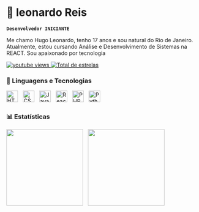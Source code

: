 # 🤵 leonardo Reis

**`Desenvolvedor INICIANTE`**

Me chamo Hugo Leonardo, tenho 17 anos e sou natural do Rio de Janeiro. Atualmente, estou cursando Análise e Desenvolvimento de Sistemas na REACT. Sou apaixonado por tecnologia

<p align="left">
    <a href="https://www.instagram.com/wlleo_02/">
        <img 
            alt="youtube views" 
            title="Vizualizações no YouTube" 
            src="https://custom-icon-badges.demolab.com/badge/-Install%20Package-gold?style=for-the-badge&logo=package&logoColor=black"
        />
    </a> 
     <a href="https://github.com/leoythomm">
        <img 
            alt="Total de estrelas" 
            title="Total de estrelas GitHub" 
            src="https://custom-icon-badges.demolab.com/github/stars/leoythomm?color=55960c&style=for-the-badge&labelColor=488207&logo=star&label=estrelas"
        />
    </a>
</p>

### 🤖 Linguagens e Tecnologias

<img 
    align="left" 
    alt="HTML"
    title="HTML" 
    width="30px" 
    style="padding-right: 10px;" 
    src="https://cdn.jsdelivr.net/gh/devicons/devicon@latest/icons/html5/html5-original.svg" 
/>
<img 
    align="left" 
    alt="CSS" 
    title="CSS"
    width="30px" 
    style="padding-right: 10px;" 
    src="https://cdn.jsdelivr.net/gh/devicons/devicon@latest/icons/css3/css3-original.svg" 
/>
<img 
    align="left" 
    alt="JavaScript" 
    title="JavaScript"
    width="30px" 
    style="padding-right: 10px;" 
    src="https://cdn.jsdelivr.net/gh/devicons/devicon@latest/icons/javascript/javascript-original.svg" 
/>
<img 
    align="left" 
    alt="React"
    title="React" 
    width="30px" 
    style="padding-right: 10px;" 
    src="https://cdn.jsdelivr.net/gh/devicons/devicon@latest/icons/react/react-original.svg" 
/>
<img 
    align="left" 
    alt="PHP" 
    title="PHP"
    width="30px" 
    style="padding-right: 10px;" 
    src="https://cdn.jsdelivr.net/gh/devicons/devicon@latest/icons/php/php-original.svg" 
/>
<img 
    align="left" 
    alt="Python" 
    title="Python"
    width="30px" 
    style="padding-right: 10px;" 
    src="https://cdn.jsdelivr.net/gh/devicons/devicon@latest/icons/python/python-original.svg" 
/>

<br/>
<br/>

### 📊 Estatísticas

<img 
    align="left" 
    height="200"
    style="padding-right: 10px;" 
    src="https://github-readme-stats.vercel.app/api?username=leoythomm&show_icons=true&theme=tokyonight&include_all_commits=true&locate=pt-br)" 
/>

<img 
    align="left" 
    height="200"
    style="padding-right: 10px;" 
    src="https://github-readme-stats.vercel.app/api/top-langs/?username=anuraghazra" 
/>

 
